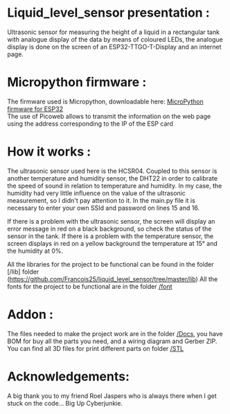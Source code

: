 # Liquid_level_sensor presentation :

Ultrasonic sensor for measuring the height of a liquid in a rectangular tank with analogue display of the data by means of coloured LEDs, the analogue display is done on the screen of an ESP32-TTGO-T-Display and an internet page.

# Micropython firmware :
The firmware used is Micropython, downloadable here: [MicroPython firmware for ESP32](https://micropython.org/download/esp32spiram/)  
The use of Picoweb allows to transmit the information on the web page using the address corresponding to the IP of the ESP card

# How it works : 
The ultrasonic sensor used here is the HCSR04. Coupled to this sensor is another temperature and humidity sensor, the DHT22 in order to calibrate the speed of sound in relation to temperature and humidity. In my case, the humidity had very little influence on the value of the ultrasonic measurement, so I didn't pay attention to it.
In the main.py file it is necessary to enter your own SSId and password on lines 15 and 16.

If there is a problem with the ultrasonic sensor, the screen will display an error message in red on a black background, so check the status of the sensor in the tank.
If there is a problem with the temperature sensor, the screen displays in red on a yellow background the temperature at 15° and the humidity at 0%.

All the libraries for the project to be functional can be found in the folder [/lib] folder (https://github.com/Francois25/liquid_level_sensor/tree/master/lib)
All the fonts for the project to be functional are in the folder [/font](https://github.com/Francois25/liquid_level_sensor/tree/master/font)

# Addon :
The files needed to make the project work are in the folder [/Docs](https://github.com/Francois25/liquid_level_sensor/tree/master/Docs), you have BOM for buy all the parts you need, and a wiring diagram and Gerber ZIP.
You can find all 3D files for print different parts on folder [/STL](https://github.com/Francois25/liquid_level_sensor/tree/master/STL)

# Acknowledgements:
A big thank you to my friend Roel Jaspers who is always there when I get stuck on the code... Big Up Cyberjunkie.

